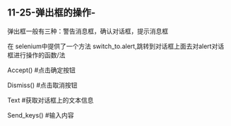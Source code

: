 ## 11-25-弹出框的操作-

弹出框一般有三种：警告消息框，确认对话框，提示消息框

在 selenium中提供了一个方法 switch_to.alert,跳转到对话框上面去对alert对话框进行操作的函数/法

Accept()     #点击确定按钮

Dismiss()     #点击取消按钮

Text       #获取对话框上的文本信息

Send_keys()    #输入内容
